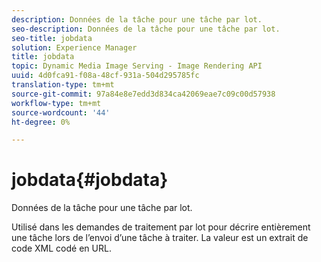 ```yaml
---
description: Données de la tâche pour une tâche par lot.
seo-description: Données de la tâche pour une tâche par lot.
seo-title: jobdata
solution: Experience Manager
title: jobdata
topic: Dynamic Media Image Serving - Image Rendering API
uuid: 4d0fca91-f08a-48cf-931a-504d295785fc
translation-type: tm+mt
source-git-commit: 97a84e8e7edd3d834ca42069eae7c09c00d57938
workflow-type: tm+mt
source-wordcount: '44'
ht-degree: 0%

---
```



# jobdata{#jobdata}

Données de la tâche pour une tâche par lot.

Utilisé dans les demandes de traitement par lot pour décrire entièrement une tâche lors de l’envoi d’une tâche à traiter. La valeur est un extrait de code XML codé en URL.
